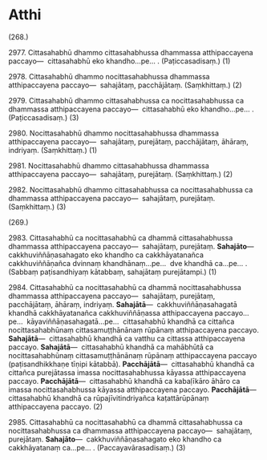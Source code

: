 # Atthi

(268.)

2977\. Cittasahabhū dhammo cittasahabhussa dhammassa atthipaccayena paccayo—  cittasahabhū eko khandho…pe… . (Paṭiccasadisaṃ.) (1)

2978\. Cittasahabhū dhammo nocittasahabhussa dhammassa atthipaccayena paccayo—  sahajātaṃ, pacchājātaṃ. (Saṃkhittaṃ.) (2)

2979\. Cittasahabhū dhammo cittasahabhussa ca nocittasahabhussa ca dhammassa atthipaccayena paccayo—  cittasahabhū eko khandho…pe… . (Paṭiccasadisaṃ.) (3)

2980\. Nocittasahabhū dhammo nocittasahabhussa dhammassa atthipaccayena paccayo—  sahajātaṃ, purejātaṃ, pacchājātaṃ, āhāraṃ, indriyaṃ. (Saṃkhittaṃ.) (1)

2981\. Nocittasahabhū dhammo cittasahabhussa dhammassa atthipaccayena paccayo—  sahajātaṃ, purejātaṃ. (Saṃkhittaṃ.) (2)

2982\. Nocittasahabhū dhammo cittasahabhussa ca nocittasahabhussa ca dhammassa atthipaccayena paccayo—  sahajātaṃ, purejātaṃ. (Saṃkhittaṃ.) (3)

(269.)

2983\. Cittasahabhū ca nocittasahabhū ca dhammā cittasahabhussa dhammassa atthipaccayena paccayo—  sahajātaṃ, purejātaṃ. **Sahajāto**—  cakkhuviññāṇasahagato eko khandho ca cakkhāyatanañca cakkhuviññāṇañca dvinnaṃ khandhānaṃ…pe…  dve khandhā ca…pe… . (Sabbaṃ paṭisandhiyaṃ kātabbaṃ, sahajātaṃ purejātampi.) (1)

2984\. Cittasahabhū ca nocittasahabhū ca dhammā nocittasahabhussa dhammassa atthipaccayena paccayo—  sahajātaṃ, purejātaṃ, pacchājātaṃ, āhāraṃ, indriyaṃ. **Sahajātā**—  cakkhuviññāṇasahagatā khandhā cakkhāyatanañca cakkhuviññāṇassa atthipaccayena paccayo…pe…  kāyaviññāṇasahagatā…pe…  cittasahabhū khandhā ca cittañca nocittasahabhūnaṃ cittasamuṭṭhānānaṃ rūpānaṃ atthipaccayena paccayo. **Sahajātā**—  cittasahabhū khandhā ca vatthu ca cittassa atthipaccayena paccayo. **Sahajātā**—  cittasahabhū khandhā ca mahābhūtā ca nocittasahabhūnaṃ cittasamuṭṭhānānaṃ rūpānaṃ atthipaccayena paccayo (paṭisandhikkhaṇe tīṇipi kātabbā). **Pacchājātā**—  cittasahabhū khandhā ca cittañca purejātassa imassa nocittasahabhussa kāyassa atthipaccayena paccayo. **Pacchājātā**—  cittasahabhū khandhā ca kabaḷīkāro āhāro ca imassa nocittasahabhussa kāyassa atthipaccayena paccayo. **Pacchājātā**—  cittasahabhū khandhā ca rūpajīvitindriyañca kaṭattārūpānaṃ atthipaccayena paccayo. (2)

2985\. Cittasahabhū ca nocittasahabhū ca dhammā cittasahabhussa ca nocittasahabhussa ca dhammassa atthipaccayena paccayo—  sahajātaṃ, purejātaṃ. **Sahajāto**—  cakkhuviññāṇasahagato eko khandho ca cakkhāyatanaṃ ca…pe… . (Paccayavārasadisaṃ.) (3)
